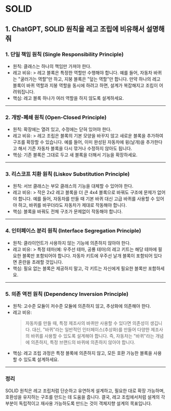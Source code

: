 # SOLID

## 1. ChatGPT, SOLID 원칙을 레고 조립에 비유해서 설명해줘

### 1. 단일 책임 원칙 (Single Responsibility Principle)

- 원칙: 클래스는 하나의 책임만 가져야 한다.
- 레고 비유: > 레고 블록은 특정한 역할만 수행해야 합니다. 예를 들어, 자동차 바퀴는 "굴러가는 역할"만 하고, 지붕 블록은 "덮는 역할"만 합니다.
  만약 하나의 레고 블록이 바퀴 역할과 지붕 역할을 동시에 하려고 하면, 설계가 복잡해지고 조립이 어려워집니다.
- 핵심: 레고 블록 하나가 여러 역할을 하지 않도록 설계하세요.

<hr/>

### 2. 개방-폐쇄 원칙 (Open-Closed Principle)

- 원칙: 확장에는 열려 있고, 수정에는 닫혀 있어야 한다.
- 레고 비유: > 레고 조립은 블록의 기본 모양을 바꾸지 않고 새로운 블록을 추가하여 구조를 확장할 수 있습니다.
  예를 들어, 이미 완성된 자동차에 윙(날개)을 추가한다고 해서 기존 자동차 블록을 다시 깎거나 수정하지 않아도 됩니다.
- 핵심: 기존 블록은 그대로 두고 새 블록을 더해서 기능을 확장하세요.

<hr/>

### 3. 리스코프 치환 원칙 (Liskov Substitution Principle)

- 원칙: 서브 클래스는 부모 클래스의 기능을 대체할 수 있어야 한다.
- 레고 비유: > 작은 2x2 레고 블록을 더 큰 4x4 블록으로 바꿔도 구조에 문제가 없어야 합니다.
  예를 들어, 자동차를 만들 때 기본 바퀴 대신 고급 바퀴를 사용할 수 있어야 하고, 바퀴를 바꾸더라도 자동차가 제대로 작동해야 합니다.
- 핵심: 블록을 바꿔도 전체 구조가 문제없이 작동해야 합니다.

<hr/>

### 4. 인터페이스 분리 원칙 (Interface Segregation Principle)

- 원칙: 클라이언트가 사용하지 않는 기능에 의존하지 않아야 한다.
- 레고 비유: > 특정 테마(예: 우주선 테마, 공룡 테마)의 레고 키트는 해당 테마에 필요한 블록만 포함되어야 합니다.
  자동차 키트에 우주선 날개 블록이 포함되어 있다면 혼란을 초래할 것입니다.
- 핵심: 필요 없는 블록은 제공하지 말고, 각 키트는 자신에게 필요한 블록만 포함하세요.

<hr/>

### 5. 의존 역전 원칙 (Dependency Inversion Principle)

- 원칙: 고수준 모듈이 저수준 모듈에 의존하지 않고, 추상화에 의존해야 한다.
- 레고 비유:
  > 자동차를 만들 때, 특정 제조사의 바퀴만 사용할 수 있다면 의존성이 생깁니다. 대신, "바퀴"라는 일반적인 인터페이스(추상화)를 만들어 다양한 제조사의 바퀴를 사용할 수 있도록 설계해야 합니다. 즉, 자동차는 "바퀴"라는 개념에 의존하지, 특정 브랜드의 바퀴에 의존하지 않아야 합니다.
- 핵심: 레고 조립 과정은 특정 블록에 의존하지 않고, 모든 호환 가능한 블록을 사용할 수 있도록 설계하세요.

<hr/>

### 정리

SOLID 원칙은 레고 조립처럼 단순하고 유연하게 설계하고, 필요한 대로 확장 가능하며, 호환성을 유지하는 구조를 만드는 데 도움을 줍니다.
결국, 레고 조립에서처럼 설계의 각 부분이 독립적이고 재사용 가능하도록 만드는 것이 객체지향 설계의 목표입니다.
